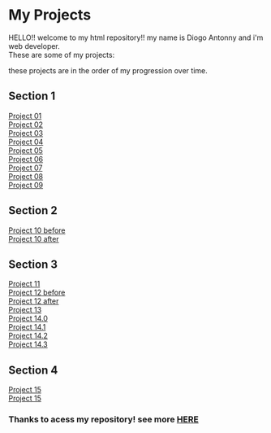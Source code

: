<h1>My Projects</h1>
<p>HELLO!! welcome to my html repository!! my name is Diogo Antonny and i'm web developer.<br>
These are some of my projects:</p>
<p>these projects are in the order of my progression over time.</p>
<h2>Section 1</h2>
<a href="https://diogojp202.github.io/Html-Css/Desafios/Modulo%201/Desafio%20001/Index.html" target="_blank">Project 01</a><br>
<a href="https://diogojp202.github.io/Html-Css/Desafios/Modulo%201/Desafio%20002/index.html" target="_blank">Project 02</a><br>
<a href="https://diogojp202.github.io/Html-Css/Desafios/Modulo%201/Desafio%20003/Index.html" target="_blank">Project 03</a><br>
<a href="https://diogojp202.github.io/Html-Css/Desafios/Modulo%201/Desafio%20004/Index.html" target="_blank">Project 04</a><br>
<a href="https://diogojp202.github.io/Html-Css/Desafios/Modulo%201/Desafio%20005/Index.html" target="_blank">Project 05</a><br>
<a href="https://diogojp202.github.io/Html-Css/Desafios/Modulo%201/Desafio%20006/index.html" target="_blank">Project 06</a><br>
<a href="https://diogojp202.github.io/Html-Css/Desafios/Modulo%201/Desafio%20007/index.html" target="_blank">Project 07</a><br>
<a href="https://diogojp202.github.io/Html-Css/Desafios/Modulo%201/Desafio%20008/index.html" target="_blank">Project 08</a><br>
<a href="https://diogojp202.github.io/Html-Css/Desafios/Modulo%201/Desafio%20009/index.html" target="_blank">Project 09</a><br>
<h2>Section 2</h2>
<a href="https://diogojp202.github.io/Html-Css/Desafios/Modulo%202/desafio010(sem%20assistir%20a%20aula)/Android.html" target="_blank">Project 10 before</a><br>
<a href="https://diogojp202.github.io/Html-Css/Desafios/Modulo%202/Desafio010(com%20a%20aula)/Android.html" target="_blank">Project 10 after</a><br>
<h2>Section 3</h2>
<a href="https://diogojp202.github.io/Html-Css/Desafios/Modulo%203/Desafio011/index.html" target="_blank">Project 11</a><br>
<a href="https://diogojp202.github.io/Html-Css/Desafios/Modulo%203/Desafio012-semaula/index.html" target="_blank">Project 12 before</a><br>
<a href="https://diogojp202.github.io/Html-Css/Desafios/Modulo%203/Desafio012/index.html" target="_blank">Project 12 after</a><br>
<a href="https://diogojp202.github.io//Html-Css/Desafios/Modulo%203/Desafio013/tabela01.html" target="_blank">Project 13</a><br>
<a href="https://diogojp202.github.io/Html-Css/Desafios/Modulo%203/Desafio014/tabela01.html" target="_blank">Project 14.0</a><br>
<a href="https://diogojp202.github.io/Html-Css/Desafios/Modulo%203/Desafio014/tabela2.html" target="_blank">Project 14.1</a><br>
<a href="https://diogojp202.github.io/Html-Css/Desafios/Modulo%203/Desafio014/tabela03.html" target="_blank">Project 14.2</a><br>
<a href="https://diogojp202.github.io/Html-Css/Desafios/Modulo%203/Desafio014/tabela04.html" target="_blank">Project 14.3</a><br>
<h2>Section 4</h2>
<a href="https://diogojp202.github.io/Html-Css/Desafios/Modulo-4/Desafio015/comovideo/Html/index.html" target="_blank">Project 15</a><br>
<a href="https://diogojp202.github.io/Html-Css/Desafios/Modulo-4/Desafio016/index.html" target="_blank">Project 15</a><br>
<h3>Thanks to acess my repository! see more <a href="https://github.com/DiogoJP202/DiogoAntonny" target="_blank"> HERE </a></h3>
